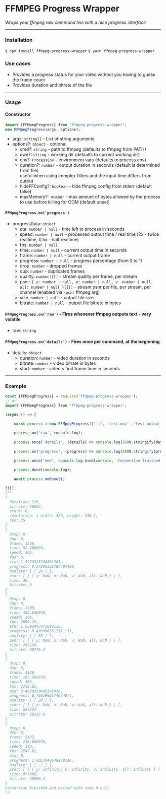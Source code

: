 # FFMPEG Progress Wrapper
_Wraps your ffmpeg raw command line with a nice progress interface_
___

### Installation
`$ npm install ffmpeg-progress-wrapper`
`$ yarn ffmpeg-progress-wrapper`

### Use cases
- Provides a progress status for your video without you having to guess the frame count
- Provides duration and bitrate of the file

___

### Usage

#### Constructor

```typescript
import {FFMpegProgress} from 'ffmpeg-progress-wrapper';
new FFMpegProgress(args, options);
```

- args: `string[]` - List of string arguments
- options?: `object` - optional
  - cmd?: `string` - path to ffmpeg (defaults to ffmpeg from PATH)
  - cwd?: `string` - working dir (defaults to current working dir)
  - env?: `ProcessEnv` - environment vars (defaults to process.env) 
  - duration?: `number` - output duration in seconds (default is determined from file)  
                        useful when using complex filters and the input time differs from output
  - hideFFConfig?: `boolean` - hide ffmpeg config from stderr (default false)
  - maxMemory?:` number` - max amount of bytes allowed by the process to use before killing for OOM (default unset)
  
#### `FFMpegProgress.on('progress')`
- progressData: `object`
  - eta: `number | null` - time left to process in seconds
  - speed: `number | null` - processed output time / real time (2x - twice realtime, 0.5x - half realtime)
  - fps: `number | null`
  - time: `number | null` - current output time in seconds
  - frame: `number | null` - current output frame
  - progress: `number | null` - progress percentage (from 0 to 1)
  - drop: `number` - dropped frames
  - dup: `number` - duplicated frames
  - quality: `number[][]` - stream quality per frame, per stream
  - psnr: `{ y: number | null, u: number | null, v: number | null, all: number | null }[][]` - stream psnr per file, per stream, per channel (enabled via `-psnr` ffmpeg arg)
  - size: `number | null` - output file size
  - bitrate: `number | null` - output file bitrate in bytes
 

#### `FFMpegProgress.on('raw')` - Fires whenever ffmpeg outputs text - very volatile
- raw: `string`
        
#### `FFMpegProgress.on('details')` - Fires once per command, at the beginning
- details: `object`
  - duration: `number` - video duration in seconds
  - bitrate: `number` - video bitrate in bytes
  - start: `number` - video\'s first frame time in seconds 
 
___
### Example

```javascript
const {FFMpegProgress} = require('ffmpeg-progress-wrapper');
// or
import {FFMpegProgress} from 'ffmpeg-progress-wrapper';

(async () => {
  
    const process = new FFMpegProgress(['-i', 'test.mov' ,'test output.mp4']);
    
    process.on('raw', console.log);
    
    process.once('details', (details) => console.log(JSON.stringify(details)));
    
    process.on('progress', (progress) => console.log(JSON.stringify(progress)));
    
    process.once('end', console.log.bind(console, 'Conversion finished and exited with code'));
    
    process.done(console.log);
    
    await process.onDone();

})();
/**
{
  duration: 216,
  bitrate: 36864,
  start: 0,
  resolution: { width: 320, height: 240 },
  fps: 25
}
{
  drop: 0,
  dup: 0,
  frame: 1366,
  time: 52.480078,
  speed: 105,
  fps: 0,
  eta: 1.5573325904761905,
  progress: 0.24296332407407406,
  quality: [ [ 28 ] ],
  psnr: [ [ { y: NaN, u: NaN, v: NaN, all: NaN } ] ],
  size: 36,
  bitrate: 0
}
{
  drop: 0,
  dup: 0,
  frame: 2700,
  time: 105.840078,
  speed: 106,
  fps: 2696.44,
  eta: 1.0392445471698113,
  progress: 0.4900003611111111,
  quality: [ [ 28 ] ],
  psnr: [ [ { y: NaN, u: NaN, v: NaN, all: NaN } ] ],
  size: 262180,
  bitrate: 20275.2
}
{
  drop: 0,
  dup: 0,
  frame: 4138,
  time: 163.360078,
  speed: 109,
  fps: 2756.01,
  eta: 0.4829350642201836,
  progress: 0.7562966574074074,
  quality: [ [ 28 ] ],
  psnr: [ [ { y: NaN, u: NaN, v: NaN, all: NaN } ] ],
  size: 524324,
  bitrate: 26316.8
}
{
  drop: 0,
  dup: 0,
  frame: 5423,
  time: 216.800078,
  speed: 110,
  fps: 2747.61,
  eta: 0,
  progress: 1.0037040648148148,
  quality: [ [ -1 ] ],
  psnr: [ [ { y: Infinity, u: Infinity, v: Infinity, all: Infinity } ] ],
  size: 977469,
  bitrate: 36966.4
}
Conversion finished and exited with code 0 null
*/
```